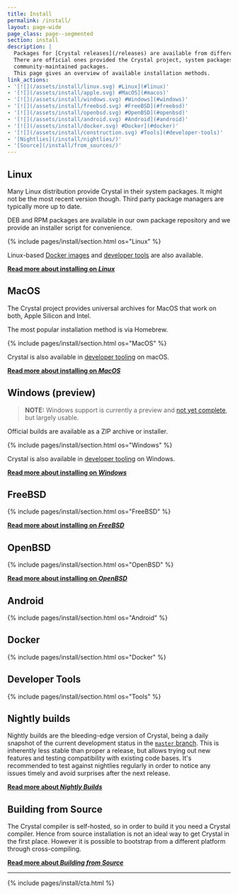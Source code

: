 ```yaml
---
title: Install
permalink: /install/
layout: page-wide
page_class: page--segmented
section: install
description: |
  Packages for [Crystal releases](/releases) are available from different sources.
  There are official ones provided the Crystal project, system packages and
  community-maintained packages.
  This page gives an overview of available installation methods.
link_actions:
- '[![](/assets/install/linux.svg) #Linux](#linux)'
- '[![](/assets/install/apple.svg) #MacOS](#macos)'
- '[![](/assets/install/windows.svg) #Windows](#windows)'
- '[![](/assets/install/freebsd.svg) #FreeBSD](#freebsd)'
- '[![](/assets/install/openbsd.svg) #OpenBSD](#openbsd)'
- '[![](/assets/install/android.svg) #Android](#android)'
- '[![](/assets/install/docker.svg) #Docker](#docker)'
- '[![](/assets/install/construction.svg) #Tools](#developer-tools)'
- '[Nightlies](/install/nightlies/)'
- '[Source](/install/from_sources/)'
---
```

## Linux

Many Linux distribution provide Crystal in their system packages.
It might not be the most recent version though.
Third party package managers are typically more up to date.

DEB and RPM packages are available in our own package
repository and we provide an installer script for convenience.

{% include pages/install/section.html os="Linux" %}

Linux-based [Docker images](#docker) and [developer tools](#developer-tools) are also available.

[**Read more about installing on _Linux_**](/install/on_linux)

## MacOS

The Crystal project provides universal archives for MacOS that work on both,
Apple Silicon and Intel.

The most popular installation method is via Homebrew.

{% include pages/install/section.html os="MacOS" %}

Crystal is also available in [developer tooling](#developer-tools) on macOS.

[**Read more about installing on _MacOS_**](/install/on_mac_os)

<span id="windows"></span>

## Windows (preview)

> **NOTE:**
> Windows support is currently a preview and <a href="https://github.com/crystal-lang/crystal/issues/5430">not yet complete</a>,
> but largely usable.

Official builds are available as a ZIP archive or installer.

{% include pages/install/section.html os="Windows" %}

Crystal is also available in [developer tooling](#developer-tools) on Windows.

[**Read more about installing on _Windows_**](/install/on_windows)

## FreeBSD

{% include pages/install/section.html os="FreeBSD" %}

[**Read more about installing on _FreeBSD_**](/install/on_freebsd)

## OpenBSD

{% include pages/install/section.html os="OpenBSD" %}

[**Read more about installing on _OpenBSD_**](/install/on_openbsd)

## Android

{% include pages/install/section.html os="Android" %}

## Docker

{% include pages/install/section.html os="Docker" %}

## Developer Tools

{% include pages/install/section.html os="Tools" %}

## Nightly builds

Nightly builds are the bleeding-edge version of Crystal, being a daily snapshot
of the current development status in the [`master` branch](https://github.com/crystal-lang/crystal/tree/master).
This is inherently less stable than proper a release, but allows trying out new
features and testing compatibility with existing code bases.
It's recommended to test against nightlies regularly in order to notice any issues
timely and avoid surprises after the next release.

[**Read more about _Nightly Builds_**](/install/nightlies/)

<span id="from_source"></span>

## Building from Source

The Crystal compiler is self-hosted, so in order to build it you need a Crystal compiler.
Hence from source installation is not an ideal way to get Crystal in the first place.
However it is possible to bootstrap from a different platform through cross-compiling.

[**Read more about _Building from Source_**](/install/from_sources/)

<script src="/assets/js/copy-action.js"></script>
<script>
document.querySelectorAll(".install-entry pre").forEach(copy_action)
</script>

<hr class="full-width-rule" />

{% include pages/install/cta.html %}
